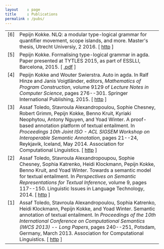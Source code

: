 ```yaml
---
layout    : page
title     : Publications
permalink : /pubs/
---
```





<table>

<tr valign="top">
<td align="right" class="bibtexnumber">
[<a name="kokke2016nlq">6</a>]
</td>
<td class="bibtexitem">
Pepijn Kokke.
 NLQ: a modular type-logical grammar for quantifier movement, scope
  islands, and more.
 Master's thesis, Utrecht Universiy, 2 2016.
[ <a href="http://dspace.library.uu.nl/handle/1874/328401">http</a> ]

</td>
</tr>


<tr valign="top">
<td align="right" class="bibtexnumber">
[<a name="kokke2015tytles">5</a>]
</td>
<td class="bibtexitem">
Pepijn Kokke.
 Formalising type-logical grammar in agda.
 Paper presented at TYTLES 2015, as part of ESSLLI, Barcelona, 2015.
[ <a href="http://www.lirmm.fr/tytles/Articles/Kokke.pdf">.pdf</a> ]

</td>
</tr>


<tr valign="top">
<td align="right" class="bibtexnumber">
[<a name="kokke2015mpc">4</a>]
</td>
<td class="bibtexitem">
Pepijn Kokke and Wouter Swierstra.
 Auto in agda.
 In Ralf Hinze and Janis Voigtländer, editors, <em>Mathematics of
  Program Construction</em>, volume 9129 of <em>Lecture Notes in Computer
  Science</em>, pages 276--301. Springer International Publishing, 2015.
[ <a href="http://dx.doi.org/10.1007/978-3-319-19797-5_14">http</a> ]

</td>
</tr>


<tr valign="top">
<td align="right" class="bibtexnumber">
[<a name="toledo2014wisa">3</a>]
</td>
<td class="bibtexitem">
Assaf Toledo, Stavroula Alexandropoulou, Sophie Chesney, Robert Grimm, Pepijn
  Kokke, Benno Kruit, Kyriaki Neophytou, Antony Nguyen, and Yoad Winter.
 A proof-based annotation platform of textual entailment.
 In <em>Proceedings 10th Joint ISO - ACL SIGSEM Workshop on
  Interoperable Semantic Annotation</em>, pages 21--24, Reykjavik, Iceland, May
  2014. Association for Computational Linguistics.
[ <a href="http://dspace.library.uu.nl/handle/1874/306425">http</a> ]

</td>
</tr>


<tr valign="top">
<td align="right" class="bibtexnumber">
[<a name="toledo2014lilt">2</a>]
</td>
<td class="bibtexitem">
Assaf Toledo, Stavroula Alexandropoupou, Sophie Chesney, Sophia Katrenko, Heidi
  Klockmann, Pepijn Kokke, Benno Kruit, and Yoad Winter.
 Towards a semantic model for textual entailment.
 In <em>Perspectives on Semantic Representations for Textual
  Inference</em>, volume 9, pages 117--150. Linguistic Issues in Language
  Technology, 2014.
[ <a href="http://csli-lilt.stanford.edu/ojs/index.php/LiLT/issue/view/1">http</a> ]

</td>
</tr>


<tr valign="top">
<td align="right" class="bibtexnumber">
[<a name="toledo2013iwcs">1</a>]
</td>
<td class="bibtexitem">
Assaf Toledo, Stavroula Alexandropoulou, Sophia Katrenko, Heidi Klockmann,
  Pepijn Kokke, and Yoad Winter.
 Semantic annotation of textual entailment.
 In <em>Proceedings of the 10th International Conference on
  Computational Semantics (IWCS 2013) -- Long Papers</em>, pages 240--251, Potsdam,
  Germany, March 2013. Association for Computational Linguistics.
[ <a href="http://www.aclweb.org/anthology/W13-0121">http</a> ]

</td>
</tr>
</table>

